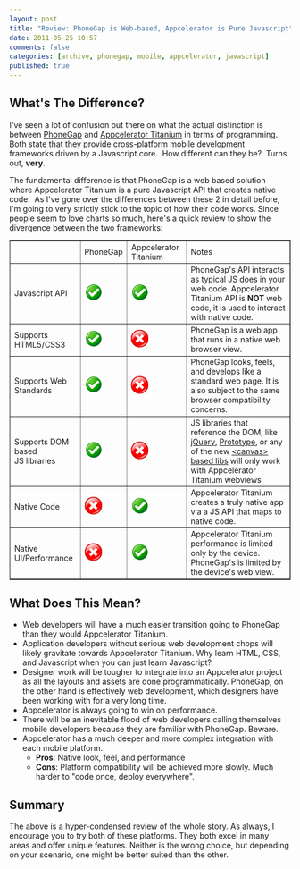 ```yaml
---
layout: post
title: "Review: PhoneGap is Web-based, Appcelerator is Pure Javascript"
date: 2011-05-25 10:57
comments: false
categories: [archive, phonegap, mobile, appcelerator, javascript]
published: true
---
```


## What's The Difference?
I've seen a lot of confusion out there on what the actual distinction is between <a href="http://www.phonegap.com/" target="_blank">PhoneGap</a> and <a href="http://www.appcelerator.com/" target="_blank">Appcelerator Titanium</a> in terms of programming.  Both state that they provide cross-platform mobile development frameworks driven by a Javascript core.  How different can they be?  Turns out, <strong>very</strong>.

The fundamental difference is that PhoneGap is a web based solution where Appcelerator Titanium is a pure Javascript API that creates native code.  As I've gone over the differences between these 2 in detail before, I'm going to very strictly stick to the topic of how their code works.  Since people seem to love charts so much, here's a quick review to show the divergence between the two frameworks:

<table border="1" class="compare_table" cellspacing="0">
	<tr class="compare_title">
		<td>&nbsp;</td>
		<td>PhoneGap</td>
		<td>Appcelerator Titanium</td>
                <td>Notes</td>
	</tr>
	<tr>
		<td>Javascript API</td>
		<td><img src="/images/yes.gif"/></td>
		<td><img src="/images/yes.gif"/></td>
                <td>PhoneGap's API interacts as typical JS does in your web code. Appcelerator Titanium API is <strong>NOT</strong> web code, it is used to interact with native code.</td>
	</tr>
	<tr>
		<td>Supports HTML5/CSS3</td>
		<td><img src="/images/yes.gif"/></td>
		<td><img src="/images/no.jpg"/></td>
                <td>PhoneGap is a web app that runs in a native web browser view.</td>
	</tr>
	<tr>
		<td>Supports Web Standards</td>
		<td><img src="/images/yes.gif"/></td>
		<td><img src="/images/no.jpg"/></td>
                <td>PhoneGap looks, feels, and develops like a standard web page. It is also subject to the same browser compatibility concerns.</td>
	</tr>
	<tr>
		<td>Supports DOM based<br>JS libraries</td>
		<td><img src="/images/yes.gif"/></td>
		<td><img src="/images/no.jpg"/></td>
                <td>JS libraries that reference the DOM, like <a href="http://jquery.com/" target="_blank">jQuery</a>, <a href="http://www.prototypejs.org/" target="_blank">Prototype</a>, or any of the new <a href="http://processingjs.org/" target="_blank">&lt;canvas&gt; based libs</a> will only work with Appcelerator Titanium webviews</td>
	</tr>
	<tr>
		<td>Native Code</td>
		<td><img src="/images/no.jpg"/></td>
		<td><img src="/images/yes.gif"/></td>
                <td>Appcelerator Titanium creates a truly native app via a JS API that maps to native code. </td>
	</tr>
	<tr>
		<td>Native UI/Performance</td>
		<td><img src="/images/no.jpg"/></td>
		<td><img src="/images/yes.gif"/></td>
                <td>Appcelerator Titanium performance is limited only by the device. PhoneGap's is limited by the device's web view.</td>
	</tr>
</table>

## What Does This Mean?
<ul>
    <li>Web developers will have a much easier transition going to PhoneGap than they would Appcelerator Titanium.</li>
    <li>Application developers without serious web development chops will likely gravitate towards Appcelerator Titanium.  Why learn HTML, CSS, and Javascript when you can just learn Javascript?</li>
    <li>Designer work will be tougher to integrate into an Appcelerator project as all the layouts and assets are done programmatically. PhoneGap, on the other hand is effectively web development, which designers have been working with for a very long time.</li>
    <li>Appcelerator is always going to win on performance.</li>
    <li>There will be an inevitable flood of web developers calling themselves mobile developers because they are familiar with PhoneGap. Beware.</li>
    <li>Appcelerator has a much deeper and more complex integration with each mobile platform.
        <ul>
            <li><strong>Pros</strong>: Native look, feel, and performance</li>
            <li><strong>Cons</strong>: Platform compatibility will be achieved more slowly. Much harder to "code once, deploy everywhere".</li>
        </ul>
    </li>
</ul>

## Summary
The above is a hyper-condensed review of the whole story.  As always, I encourage you to try both of these platforms.  They both excel in many areas and offer unique features.  Neither is the wrong choice, but depending on your scenario, one might be better suited than the other.